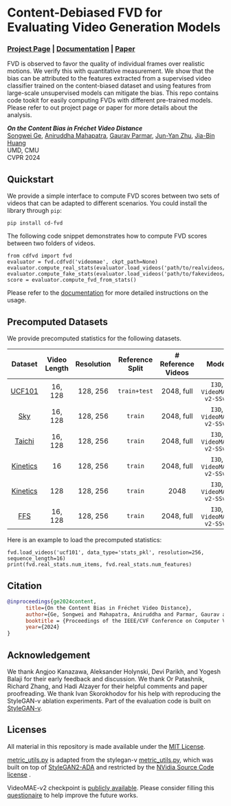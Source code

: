 # Content-Debiased FVD for Evaluating Video Generation Models

### [Project Page](https://content-debiased-fvd.github.io/) | [Documentation](https://content-debiased-fvd.github.io/documentation) | [Paper]()

FVD is observed to favor the quality of individual frames over realistic motions. We verify this with quantitative measurement. We show that the bias can be attributed to the features extracted from a supervised video classifier trained on the content-biased dataset and using features from large-scale unsupervised models can mitigate the bias. This repo contains code tookit for easily computing FVDs with different pre-trained models. Please refer to out project page or paper for more details about the analysis. 

***On the Content Bias in Fréchet Video Distance*** <br>
[Songwei Ge](https://songweige.github.io/), [Aniruddha Mahapatra](https://anime26398.github.io/), [Gaurav Parmar](https://gauravparmar.com/), [Jun-Yan Zhu](https://www.cs.cmu.edu/~junyanz/), [Jia-Bin Huang](https://jbhuang0604.github.io/)<br>
UMD, CMU<br>
CVPR 2024


## Quickstart
We provide a simple interface to compute FVD scores between two sets of videos that can be adapted to different scenarios. You could install the library through `pip`:
```
pip install cd-fvd
```

The following code snippet demonstrates how to compute FVD scores between two folders of videos.
```
from cdfvd import fvd
evaluator = fvd.cdfvd('videomae', ckpt_path=None)
evaluator.compute_real_stats(evaluator.load_videos('path/to/realvideos/'))
evaluator.compute_fake_stats(evaluator.load_videos('path/to/fakevideos/'))
score = evaluator.compute_fvd_from_stats()
```
Please refer to the [documentation](https://content-debiased-fvd.github.io/documentation) for more detailed instructions on the usage.

## Precomputed Datasets
We provide precomputed statistics for the following datasets. 

| Dataset             |  Video Length  | Resolution | Reference Split          | # Reference Videos | Model | Skip Frame # | Seed |
| :-:              | :---:     | :-:        | :-:            |  :-:          | :-: |  :-:          | :-: |
| [UCF101](https://www.crcv.ucf.edu/data/UCF101.php) | 16, 128     | 128, 256         | `train+test`        |  2048, full       |`I3D`, `VideoMAE-v2-SSv2`| 1 | 0 |
| [Sky](https://github.com/weixiong-ur/mdgan) | 16, 128     | 128, 256         | `train`        |  2048, full       |`I3D`, `VideoMAE-v2-SSv2`| 1 | 0 |
| [Taichi](https://github.com/AliaksandrSiarohin/first-order-model/blob/master/data/taichi-loading/README.md) | 16, 128     | 128, 256         | `train`        |  2048, full       |`I3D`, `VideoMAE-v2-SSv2`| 1 | 0 |
| [Kinetics](https://github.com/cvdfoundation/kinetics-dataset) | 16     | 128, 256         | `train`        |  2048, full       |`I3D`, `VideoMAE-v2-SSv2`| 1 | 0 |
| [Kinetics](https://github.com/cvdfoundation/kinetics-dataset) | 128     | 128, 256         | `train`        |  2048       |`I3D`, `VideoMAE-v2-SSv2`| 1 | 0 |
| [FFS](https://github.com/ondyari/FaceForensics) | 16, 128     | 128, 256         | `train`        |  2048, full       |`I3D`, `VideoMAE-v2-SSv2`| 1 | 0 |

Here is an example to load the precomputed statistics:
```
fvd.load_videos('ucf101', data_type='stats_pkl', resolution=256, sequence_length=16)
print(fvd.real_stats.num_items, fvd.real_stats.num_features)
```

## Citation

``` bibtex
@inproceedings{ge2024content,
      title={On the Content Bias in Fréchet Video Distance},
      author={Ge, Songwei and Mahapatra, Aniruddha and Parmar, Gaurav and Zhu, Jun-Yan and Huang, Jia-Bin},
      booktitle = {Proceedings of the IEEE/CVF Conference on Computer Vision and Pattern Recognition (CVPR)},
      year={2024}
}
```

## Acknowledgement

We thank Angjoo Kanazawa, Aleksander Holynski, Devi Parikh, and Yogesh Balaji for their early feedback and discussion. We thank Or Patashnik, Richard Zhang, and Hadi Alzayer for their helpful comments and paper proofreading. We thank Ivan Skorokhodov for his help with reproducing the StyleGAN-v ablation experiments. Part of the evaluation code is built on [StyleGAN-v](https://github.com/universome/stylegan-v).

## Licenses

All material in this repository is made available under the [MIT License](https://github.com/songweige/content-debiased-fvd/LICENSE). 

[metric_utils.py](https://github.com/songweige/content-debiased-fvd/utils/metric_utils.py) is adapted from the stylegan-v [metric_utils.py](https://github.com/universome/stylegan-v/blob/master/src/metrics/metric_utils.py), which was built on top of [StyleGAN2-ADA](https://github.com/nvlabs/stylegan2-ada) and restricted by the [NVidia Source Code license](https://nvlabs.github.io/stylegan2-ada-pytorch/license.html) .

VideoMAE-v2 checkpoint is [publicly available](https://github.com/OpenGVLab/VideoMAEv2/blob/master/docs/MODEL_ZOO.). Please consider filling this [questionaire](https://docs.google.com/forms/d/e/1FAIpQLSd1SjKMtD8piL9uxGEUwicerxd46bs12QojQt92rzalnoI3JA/viewform) to help improve the future works.
